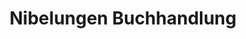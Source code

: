 ---
title: "Nibelungen Buchhandlung"
url: /frankfurt-am-main/nibelungen-buchhandlung/
shop: Bücher
---